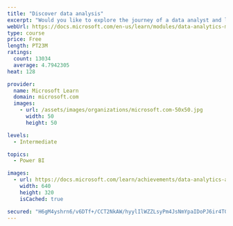 ```yaml
---
title: "Discover data analysis"
excerpt: "Would you like to explore the journey of a data analyst and learn how a data analyst tells a story with data? In this module, you will explore the different roles in data and learn the different tasks of a data analyst."
webUrl: https://docs.microsoft.com/en-us/learn/modules/data-analytics-microsoft/
type: course
price: Free
length: PT23M
ratings:
  count: 13034
  average: 4.7942305
heat: 128

provider:
  name: Microsoft Learn
  domain: microsoft.com
  images:
    - url: /assets/images/organizations/microsoft.com-50x50.jpg
      width: 50
      height: 50

levels:
  - Intermediate

topics:
  - Power BI

images:
  - url: https://docs.microsoft.com/learn/achievements/data-analytics-and-microsoft-social.png
    width: 640
    height: 320
    isCached: true

secured: "H6gM4yshrn6/v6DTf+/CCT2NkAW/hyylIlWZZLsyPm4JsNmYpaIDoPJ6ir4T0VO99QAP05hFW3NbKOtvS+mO3ovauGyLp95DzXU3GCfwNZPWpZ/ocCm1Tx9YZuqaKx1jgfQ+5yQQss/GeOFXSyD20IKudXTXvWlbbnjLE78JdtZ0CxR+3ohOQd/QUtYv9J/bIAFf3EaMXWn9WsqjW5nX41iaGxnkV7xX5k9bGP6O6AqsZSbYP5yWOErJAzIqzrhbU+Zx5a453j/Wr74+pIZKuTh5XkZV9KNLot9yDV+g7bpzONE8HePSNpn4dlLVyYoyjYs5cAFQqPs8eqs3gH2pUn9MaGjyodPpRMAp2AiEq8Nfjh5dFfDeui97oDibBasBrIyfgTumBu/NB1gHLbPmNbP+Onhz/VCvDKkBQLrfKTiEawOdBjA3lBG64qk+8HlW;az4o3bmtripOEr1MRdGhVw=="
---
```


